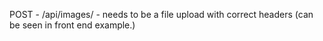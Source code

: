 POST - /api/images/ - needs to be a file upload with correct headers (can be seen in front end example.)